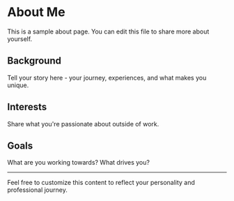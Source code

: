 # About Me

This is a sample about page. You can edit this file to share more about yourself.

## Background

Tell your story here - your journey, experiences, and what makes you unique.

## Interests

Share what you're passionate about outside of work.

## Goals

What are you working towards? What drives you?

---

Feel free to customize this content to reflect your personality and professional journey.

